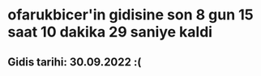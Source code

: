 # ofarukbicer'in gidisine son 8 gun 15 saat 10 dakika 29 saniye kaldi

## Gidis tarihi: 30.09.2022 :(